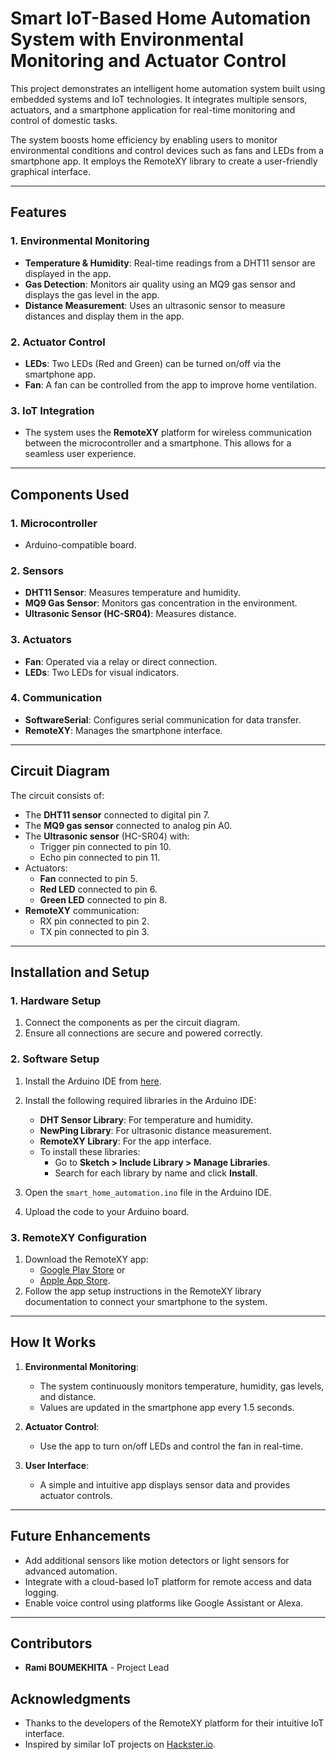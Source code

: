 # Smart IoT-Based Home Automation System with Environmental Monitoring and Actuator Control

This project demonstrates an intelligent home automation system built using embedded systems and IoT technologies. It integrates multiple sensors, actuators, and a smartphone application for real-time monitoring and control of domestic tasks. 

The system boosts home efficiency by enabling users to monitor environmental conditions and control devices such as fans and LEDs from a smartphone app. It employs the RemoteXY library to create a user-friendly graphical interface.

---

## **Features**

### 1. **Environmental Monitoring**
- **Temperature & Humidity**: Real-time readings from a DHT11 sensor are displayed in the app.
- **Gas Detection**: Monitors air quality using an MQ9 gas sensor and displays the gas level in the app.
- **Distance Measurement**: Uses an ultrasonic sensor to measure distances and display them in the app.

### 2. **Actuator Control**
- **LEDs**: Two LEDs (Red and Green) can be turned on/off via the smartphone app.
- **Fan**: A fan can be controlled from the app to improve home ventilation.

### 3. **IoT Integration**
- The system uses the **RemoteXY** platform for wireless communication between the microcontroller and a smartphone. This allows for a seamless user experience.

---

## **Components Used**

### **1. Microcontroller**
- Arduino-compatible board.

### **2. Sensors**
- **DHT11 Sensor**: Measures temperature and humidity.
- **MQ9 Gas Sensor**: Monitors gas concentration in the environment.
- **Ultrasonic Sensor (HC-SR04)**: Measures distance.

### **3. Actuators**
- **Fan**: Operated via a relay or direct connection.
- **LEDs**: Two LEDs for visual indicators.

### **4. Communication**
- **SoftwareSerial**: Configures serial communication for data transfer.
- **RemoteXY**: Manages the smartphone interface.

---

## **Circuit Diagram**

The circuit consists of:
- The **DHT11 sensor** connected to digital pin 7.
- The **MQ9 gas sensor** connected to analog pin A0.
- The **Ultrasonic sensor** (HC-SR04) with:
  - Trigger pin connected to pin 10.
  - Echo pin connected to pin 11.
- Actuators:
  - **Fan** connected to pin 5.
  - **Red LED** connected to pin 6.
  - **Green LED** connected to pin 8.
- **RemoteXY** communication:
  - RX pin connected to pin 2.
  - TX pin connected to pin 3.

---

## **Installation and Setup**

### 1. **Hardware Setup**
1. Connect the components as per the circuit diagram.
2. Ensure all connections are secure and powered correctly.

### 2. **Software Setup**
1. Install the Arduino IDE from [here](https://www.arduino.cc/en/software).
2. Install the following required libraries in the Arduino IDE:
   - **DHT Sensor Library**: For temperature and humidity.
   - **NewPing Library**: For ultrasonic distance measurement.
   - **RemoteXY Library**: For the app interface.
   - To install these libraries:
     - Go to **Sketch > Include Library > Manage Libraries**.
     - Search for each library by name and click **Install**.

3. Open the `smart_home_automation.ino` file in the Arduino IDE.

4. Upload the code to your Arduino board.

### 3. **RemoteXY Configuration**
1. Download the RemoteXY app:
   - [Google Play Store](https://play.google.com/) or
   - [Apple App Store](https://www.apple.com/app-store/).
2. Follow the app setup instructions in the RemoteXY library documentation to connect your smartphone to the system.

---

## **How It Works**

1. **Environmental Monitoring**:
   - The system continuously monitors temperature, humidity, gas levels, and distance.
   - Values are updated in the smartphone app every 1.5 seconds.

2. **Actuator Control**:
   - Use the app to turn on/off LEDs and control the fan in real-time.

3. **User Interface**:
   - A simple and intuitive app displays sensor data and provides actuator controls.

---

## **Future Enhancements**
- Add additional sensors like motion detectors or light sensors for advanced automation.
- Integrate with a cloud-based IoT platform for remote access and data logging.
- Enable voice control using platforms like Google Assistant or Alexa.

---

## **Contributors**
- **Rami BOUMEKHITA** - Project Lead

## **Acknowledgments**
- Thanks to the developers of the RemoteXY platform for their intuitive IoT interface.
- Inspired by similar IoT projects on [Hackster.io](https://www.hackster.io/).
